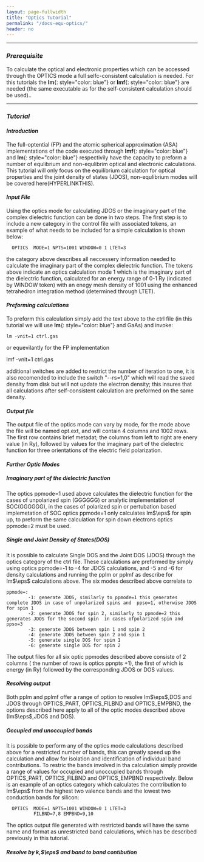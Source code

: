 ```yaml
---
layout: page-fullwidth
title: "Optics Tutorial"
permalink: "/docs-equ-optics/"
header: no
---
```

_____________________________________________________________
### _Prerequisite_

To calculate the optical and electronic properties which can be accessed through the OPTICS mode a full selfc-consistent calculation is needed.
For this tutorials the **lm**{: style="color: blue"} or  **lmf**{: style="color: blue"} are needed (the same executable as for the self-consistent calculation should be used)..
_____________________________________________________________

### _Tutorial_

#### _Introduction_

The full-optential (FP) and the atomic spherical approximation (ASA) implementations of the code executed through  **lmf**{: style="color: blue"} and  **lm**{: style="color: blue"} respectivily have the capacity to preform a number of equlibrium and non-equlibrim optical and electronic calculations. This tutorial will only focus on the equilibrium calculation for optical properties and the joint density of states (JDOS), non-equlibrium modes will be covered here(HYPERLINKTHIS).

#### _Input File_

Using the optics mode for calculating JDOS or the imaginary part of the complex dielectric function  can be done in two steps. The first step is to include a new category in the control file with associated tokens, an example of what needs to be included for a simple calculation is shown below:

      OPTICS  MODE=1 NPTS=1001 WINDOW=0 1 LTET=3

the category above describes all neccessery information needed to calculate the imaginary part of the complex dielectric function. The tokens above indicate an optics calculation mode 1 which is the imaginary part of the dielectric function, calculated for an energy range of 0-1 Ry (indicated by WINDOW token) with an enegy mesh density of 1001 using the  enhanced tetrahedron integration method (determined through LTET).

#### _Preforming calculations_

To preform this calculation simply add the text above to the ctrl file (in this tutorial we will use **lm**{: style="color: blue"} and GaAs) and invoke:

    lm -vnit=1 ctrl.gas

or equevilantly for the FP implementation

   lmf -vnit=1 ctrl.gas

additional switches are added to restrict the number of iteration to one, it is also recomended to include the switch "--rs=1,0" which will read the saved density from disk but will not update the electron density; this insures that all calculations after self-consistent calculation are preformed on the same density.

#### _Output file_

The output file of the optics mode can vary by mode, for the mode above the file will be named opt.ext, and will contain 4 columns and 1002 rows. The first row contains brief metadat; the columns from left to right are enery value (in Ry), followed by values for the imaginary part of the dielectric function for three orientations of the electric field polarization.

#### _Further Optic Modes_

##### _Imaginary part of the dielectric function_
The optics ppmode=1 used above calculates the dielectric function for the cases of unpolarized spin (GGGGGG) or analytic implementation of SOC(GGGGGG), in the cases of polarized spin or pertubation based implemetation of SOC optics ppmode=1 only calculates Im$\eps$ for spin up, to preform the same calculation for spin down electrons optics ppmode=2 must be used.

##### _Single and Joint Density of States(DOS)_

It is possible to calculate  Single DOS and the Joint DOS (JDOS) through the optics category of the ctrl file. These calculations are preformed by simply using optics ppmode=-1 to -4 for JDOS calculations, and -5 and -6 for density calculations and running the pplm or pplmf as describe for Im$\eps$ calculations above.
The six modes described above correlate to

    ppmode=:
       		-1: generate JDOS, similarly to ppmode=1 this generates complete JDOS in case of unpolarized spins and  ppso=1, otherwise JDOS for spin 1
       		-2: generate JDOS for spin 2, similarly to ppmode=2 this generates JDOS for the second spin  in cases ofpolarized spin and ppso=3
       		-3: generate JDOS between spin 1 and spin 2
       		-4: generate JDOS between spin 2 and spin 1
       		-5: generate single DOS for spin 1
       		-6: generate single DOS for spin 2

The output files for all six optic ppmodes described above  consiste of 2 columns ( the number of rows is optics ppnpts +1), the first of which is energy (in Ry) followed by the corresponding JDOS or DOS values.

#### _Resolving output_
Both pplm and pplmf offer a range of option to resolve Im$\eps$,DOS and JDOS through OPTICS_PART, OPTICS_FILBND and OPTICS_EMPBND, the options described here apply to all of the optic modes described above (Im$\eps$,JDOS and DOS).

##### _Occupied and unoccupied bands_

It is possible to perform any of the optics mode calculations described above for a restricted number of bands, this can greatly speed up the calculation and allow for isolation and identification of individual band contributions. To restric the bands involved in tha calculation simply provide a range of values for occupied and unoccupied bands through OPTICS_PART, OPTICS_FILBND and OPTICS_EMPBND respectively. Below is an example of an optics category which calculates the contribution to  Im$\eps$ from the highest two valence bands and the lowest two conduction bands for silicon:

      OPTICS  MODE=1 NPTS=1001 WINDOW=0 1 LTET=3
              FILBND=7,8 EMPBND=9,10
              
The optics output file generated with restricted bands will have the same name and format as unrestricted band calculations, which has be described previously in this tutorial.
##### _Resolve by k,$\eps$ and band to band contibution_


